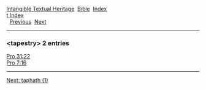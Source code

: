 [Intangible Textual Heritage](../../index)  [Bible](../index) 
[Index](index)   
[t Index](_t_)  
  [Previous](c11291)  [Next](c11293) 

------------------------------------------------------------------------

### &lt;tapestry&gt; 2 entries

[Pro 31:22](../kjv/pro031.htm#022)  
[Pro 7:16](../kjv/pro007.htm#016)  

------------------------------------------------------------------------

[Next: taphath (1)](c11293)
